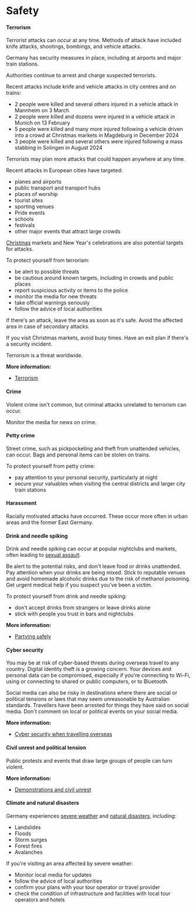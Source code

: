 # Safety

#### Terrorism

Terrorist attacks can occur at any time. Methods of attack have included knife attacks, shootings, bombings, and vehicle attacks.

Germany has security measures in place, including at airports and major train stations.

Authorities continue to arrest and charge suspected terrorists.

Recent attacks include knife and vehicle attacks in city centres and on trains: 

* 2 people were killed and several others injured in a vehicle attack in Mannheim on 3 March
* 2 people were killed and dozens were injured in a vehicle attack in Munich on 13 February
* 5 people were killed and many more injured following a vehicle driven into a crowd at Christmas markets in Magdeburg in December 2024
* 3 people were killed and several others were injured following a mass stabbing in Solingen in August 2024

Terrorists may plan more attacks that could happen anywhere at any time.

Recent attacks in European cities have targeted:

* planes and airports
* public transport and transport hubs
* places of worship
* tourist sites
* sporting venues
* Pride events
* schools
* festivals
* other major events that attract large crowds

[Christmas](/before-you-go/major-events "Going overseas for a major event") markets and New Year's celebrations are also potential targets for attacks.

To protect yourself from terrorism:

* be alert to possible threats
* be cautious around known targets, including in crowds and public places
* report suspicious activity or items to the police
* monitor the media for new threats
* take official warnings seriously
* follow the advice of local authorities

If there's an attack, leave the area as soon as it's safe. Avoid the affected area in case of secondary attacks.

If you visit Christmas markets, avoid busy times. Have an exit plan if there's a security incident.

Terrorism is a threat worldwide.

**More information:**

* [Terrorism](/before-you-go/safety/terrorism "Terrorism")

#### Crime

Violent crime isn't common, but criminal attacks unrelated to terrorism can occur.

Monitor the media for news on crime.

#### Petty crime

Street crime, such as pickpocketing and theft from unattended vehicles, can occur. Bags and personal items can be stolen on trains.

To protect yourself from petty crime:

* pay attention to your personal security, particularly at night
* secure your valuables when visiting the central districts and larger city train stations

#### Harassment

Racially motivated attacks have occurred. These occur more often in urban areas and the former East Germany.

#### Drink and needle spiking

Drink and needle spiking can occur at popular nightclubs and markets, often leading to [sexual assault](/node/355).

Be alert to the potential risks, and don't leave food or drinks unattended. Pay attention when your drinks are being mixed. Stick to reputable venues and avoid homemade alcoholic drinks due to the risk of methanol poisoning. Get urgent medical help if you suspect you’ve been a victim.

To protect yourself from drink and needle spiking:

* don't accept drinks from strangers or leave drinks alone
* stick with people you trust in bars and nightclubs

**More information:**

* [Partying safely](/before-you-go/safety/partying "Partying safely")

#### Cyber security

You may be at risk of cyber-based threats during overseas travel to any country. Digital identity theft is a growing concern. Your devices and personal data can be compromised, especially if you're connecting to Wi-Fi, using or connecting to shared or public computers, or to Bluetooth. 

Social media can also be risky in destinations where there are social or political tensions or laws that may seem unreasonable by Australian standards. Travellers have been arrested for things they have said on social media. Don't comment on local or political events on your social media. 

**More information:**

* [Cyber security when travelling overseas](/before-you-go/staying-safe/cyber-security "Cyber security when travelling overseas")

#### Civil unrest and political tension

Public protests and events that draw large groups of people can turn violent.

**More information:**

* [Demonstrations and civil unrest](/before-you-go/safety/protests-civil-unrest "Protests and civil unrest")

#### Climate and natural disasters

Germany experiences [severe weather](/before-you-go/safety/severe-weather "Severe weather") and [natural disasters](/before-you-go/safety/natural-disasters "Staying safe when there's a natural disaster"), including:

* Landslides
* Floods
* Storm surges
* Forest fires
* Avalanches

If you're visiting an area affected by severe weather:

* Monitor local media for updates
* follow the advice of local authorities
* confirm your plans with your tour operator or travel provider
* check the condition of infrastructure and facilities with local tour operators and hotels